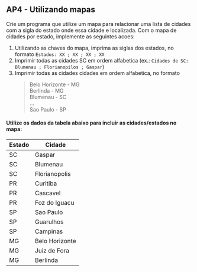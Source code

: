 ## AP4 - Utilizando mapas

Crie um programa que utilize um mapa para relacionar uma lista de cidades com a sigla do estado onde essa cidade e
localizada. Com o mapa de cidades por estado, implemente as seguintes acoes:

1. Utilizando as chaves do mapa, imprima as siglas dos estados, no formato `Estados: XX ; XX ; XX ; XX`
2. Imprimir todas as cidades SC em ordem alfabetica (ex.: `Cidades de SC: Blumenau ; Florianopilos ; Gaspar`)
3. Imprimir todas as cidades cidades em ordem alfabetica, no formato
   > Belo Horizonte - MG  
   Berlinda - MG  
   Blumenau - SC  
   ...  
   Sao Paulo - SP

#### Utilize os dados da tabela abaixo para incluir as cidades/estados no mapa:

| Estado | Cidade         |
|--------|----------------|
| SC     | Gaspar         |
| SC     | Blumenau       |
| SC     | Florianopolis  |
| PR     | Curitiba       |
| PR     | Cascavel       |
| PR     | Foz do Iguacu  |
| SP     | Sao Paulo      |
| SP     | Guarulhos      |
| SP     | Campinas       |
| MG     | Belo Horizonte |
| MG     | Juiz de Fora   |
| MG     | Berlinda       |

